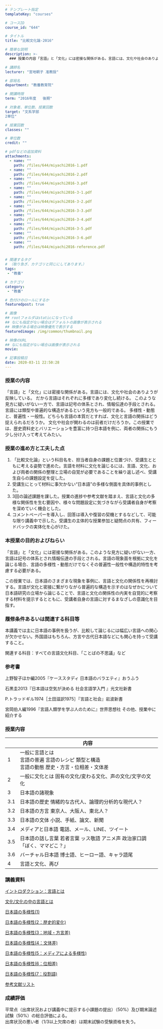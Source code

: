 ```yaml
---
# テンプレート指定
templateKey: "courses"

# コースID
course_id: "644"

# タイトル
title: "比較文化論-2016"

# 簡単な説明
description: >-
  ### 授業の内容「言語」と「文化」には密接な関係がある。言語には、文化や社会のありようが反映している。だから言語はそれぞれに多様であり変化し続ける。このような見方に疑いがない一方で、言語は記...

# 講師名
lecturer: "宮地朝子 准教授"

# 部局名
department: "教養教育院"

# 開講時限
term: "2016年度	後期"

# 対象者、単位数、授業回数
target: "文系学部
2単位"

# 授業回数
classes: ""

# 単位数
credit: ""

# pdfなどの追加資料
attachments: 
  - name: "" 
    path: /files/644/miyachi2016-1.pdf
  - name: "" 
    path: /files/644/miyachi2016-2.pdf
  - name: "" 
    path: /files/644/miyachi2016-3.pdf
  - name: "" 
    path: /files/644/miyachi2016-3-1.pdf
  - name: "" 
    path: /files/644/miyachi2016-3-2.pdf
  - name: "" 
    path: /files/644/miyachi2016-3-3.pdf
  - name: "" 
    path: /files/644/miyachi2016-3-4.pdf
  - name: "" 
    path: /files/644/miyachi2016-3-5.pdf
  - name: "" 
    path: /files/644/miyachi2016-3-6.pdf
  - name: "" 
    path: /files/644/miyachi2016-reference.pdf


# 関連するタグ
# （取り急ぎ、カテゴリと同じにしてあります。）
tags:
 - "教養"

# カテゴリ
category:
 - "教養"

# 色付けのロールにするか
featuredpost: true

# 画像
## rootフォルダはstaticになっている
## なにも指定がない場合はデフォルトの画像が表示される
## 映像がある場合は映像優先で表示する
featuredimage: /img/common/thumbnail.png

# 映像のURL
## なにも指定がない場合は画像が表示される
movie: 

# 記事投稿日
date: 2020-03-11 22:50:28
---
```



### 授業の内容

「言語」と「文化」には密接な関係がある。言語には、文化や社会のありようが反映している。
だから言語はそれぞれに多様であり変化し続ける。
このような見方に疑いがない一方で、言語は記号の体系とされ、情報伝達の手段とされる。
言語には類型や普遍的な構造があるという見方も一般的である。
多様性・動態と、普遍性・一般性。どちらも言語の本質だとすれば、文化と言語の関係はどう捉えられるだろうか。
文化や社会が関わるのは前者だけだろうか。この授業では、歴史資料史とバリエーションを豊富に持つ日本語を例に、両者の関係にもう少し分け入って考えてみたい。


### 授業の進め方と工夫した点
1. 	「比較文化論」という科目名を、担当者自身の課題と位置づけ、受講生とともに考える姿勢で進めた。言語を材料に文化を論じるには、言語、文化、および両者の関係の整理と立場の自覚が必要であることを繰り返し述べ、受講生自らの課題設定を促した。
2. 	受講生にとって材料に事欠かない“日本語”の多様な側面を具体的事例とした。
3. 	3回の論述課題を課した。授業の進捗や参考文献を踏まえ、言語と文化の多様な関係性を生む要因や、様々な問題設定に気づきながら受講者自身が考察を深めていく機会とした。
4. 	コメントペーパーを導入し、回答は導入や復習の契機とするなどして、可能な限り講義中で示した。受講生の主体的な授業参加と疑問点の共有、フィードバックの実体化を心がけた。






### 本授業の目的およびねらい

「言語」と「文化」には密接な関係がある。このような見方に疑いがない一方、言語は記号の体系とされ情報伝達の手段とされる。言語の現象面を根拠に文化を論じる場合、言語の多様性・動態だけでなくその普遍性一般性や構造的特性を考慮する必要がある。


この授業では、日本語のさまざまな現象を事例に、言語と文化の関係性を再検討する。言語が文化と密接に繋がりながら普遍的な構造を示すのはなぜかについて日本語研究の立場から論じることで、言語と文化の関係性の内実を自覚的に考察する材料を提示するとともに、受講者自身の言語に対するまなざしの意識化を目指す。


### 履修条件あるいは関連する科目等
本講義では主に日本語の事例を扱うが、比較して論じるには幅広い言語への関心が欠かせない。外国語はもちろん、方言や古代日本語などにも関心を持って受講すること。


関連する科目：すべての言語文化科目、「ことばの不思議」など


### 参考書

上野智子ほか編2005『ケーススタディ 日本語のバラエティ』おうふう


石黒圭2013『日本語は空気が決める 社会言語学入門 』光文社新書


P.トラッドギル1974［土田滋訳1975］『言語と社会』岩波新書


宮岡伯人編1996『言語人類学を学ぶ人のために』世界思想社 その他、授業中に紹介する


### 授業内容

|    | 内容 |
|--- | ----------|
|1   | 一般に言語とは<br>言語の普遍 言語のレシピ 類型と構造<br>言語の動態 歴史・方言・位相差・文体差|
|2   | 一般に文化とは 固有の文化/変わる文化、声の文化/文字の文化                      |
|3   | 日本語の諸現象                                             |
|3.1 | 日本語の歴史 情緒的な古代人、論理的分析的な現代人？                          |
|3.2 | 日本語の方言 東京人、大阪人、東北人？                                 |
|3.3 | 日本語の文体 小説、手紙、論文、新聞                                  |
|3.4 | メディアと日本語 電話、メール、LINE、ツイート                           |
|3.5 | 日本語の話し言葉 若者言葉 ッス敬語 アニメ声 政治家口調「ぼく、ママどこ？」             |
|3.6 | バーチャル日本語 博士語、ヒーロー語、キャラ語尾                            |
|4   | 言語と文化、再び  |


### 講義資料

[イントロダクション：言語とは](/files/644/miyachi2016-1.pdf) 

[文化/文化の中の言語とは](/files/644/miyachi2016-2.pdf) 

[日本語の多様性(1) ](/files/644/miyachi2016-3.pdf) 

[日本語の多様性(2：歴史的変化)](/files/644/miyachi2016-3-1.pdf) 

[日本語の多様性(3：地域・方言差)](/files/644/miyachi2016-3-2.pdf) 

[日本語の多様性(4：文体差)](/files/644/miyachi2016-3-3.pdf) 

[日本語の多様性(5：メディアによる多様性)](/files/644/miyachi2016-3-4.pdf) 

[日本語の多様性(6：位相差)](/files/644/miyachi2016-3-5.pdf) 

[日本語の多様性(7：役割語)](/files/644/miyachi2016-3-6.pdf) 

[参考文献リスト](/files/644/miyachi2016-reference.pdf) 







### 成績評価
平常点（出席状況および講義中に提示する小課題の提出）（50%）及び期末論述試験（50%）の総合評価による。
<br>
出席状況の悪い者（1/3以上欠席の者）は期末試験の受験資格を失う。


